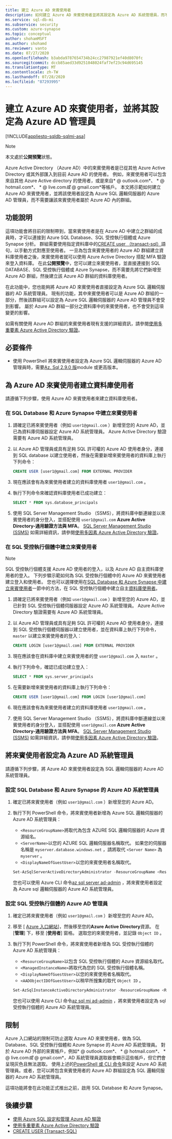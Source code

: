```yaml
---
title: 建立 Azure AD 來賓使用者
description: 如何建立 Azure AD 來賓使用者並將其設定為 Azure AD 系統管理員，而不使用 Azure SQL Database、Azure SQL 受控執行個體和 Azure Synapse 分析中的 Azure AD 群組
ms.service: sql-db-mi
ms.subservice: security
ms.custom: azure-synapse
ms.topic: conceptual
author: shohamMSFT
ms.author: shohamd
ms.reviewer: vanto
ms.date: 07/27/2020
ms.openlocfilehash: b3abda9787654734b24cc27987921ef40d8070fc
ms.sourcegitcommit: dccb85aed33d9251048024faf7ef23c94d695145
ms.translationtype: MT
ms.contentlocale: zh-TW
ms.lasthandoff: 07/28/2020
ms.locfileid: "87293995"
---
```

# <a name="create-azure-ad-guest-users-and-set-as-an-azure-ad-admin"></a>建立 Azure AD 來賓使用者，並將其設定為 Azure AD 管理員

[!INCLUDE[appliesto-sqldb-sqlmi-asa](../includes/appliesto-sqldb-sqlmi-asa.md)]

> [!NOTE]
> 本文處於**公開預覽**狀態。

Azure Active Directory （Azure AD）中的來賓使用者是已從其他 Azure Active Directory 或其外部匯入到目前 Azure AD 的使用者。 例如，來賓使用者可以包含來自其他 Azure Active directory 的使用者，或是來自* \@ outlook.com*、 * \@ hotmail.com*、 * \@ live.com*或* \@ gmail.com*等帳戶。 本文將示範如何建立 Azure AD 來賓使用者，並將該使用者設定為 Azure SQL 邏輯伺服器的 Azure AD 管理員，而不需要讓該來賓使用者屬於 Azure AD 內的群組。

## <a name="feature-description"></a>功能說明

這項功能會將目前的限制帶到，當來賓使用者是在 Azure AD 中建立之群組的成員時，才可以連接到 Azure SQL Database、SQL 受控執行個體或 Azure Synapse 分析。 群組需要使用指定資料庫中的[CREATE user （transact-sql）](https://docs.microsoft.com/sql/t-sql/statements/create-user-transact-sql)語句，以手動方式對應至使用者。 一旦為包含來賓使用者的 Azure AD 群組建立資料庫使用者之後，來賓使用者就可以使用 Azure Active Directory 搭配 MFA 驗證來登入資料庫。 在此**公開預覽**中，您可以建立來賓使用者，並直接連接到 SQL DATABASE、SQL 受控執行個體或 Azure Synapse，而不需要先將它們新增至 Azure AD 群組，然後建立該 Azure AD 群組的資料庫使用者。

在此功能中，您也能夠將 Azure AD 來賓使用者直接設定為 Azure SQL 邏輯伺服器的 AD 系統管理員。 現有的功能，其中來賓使用者可以是 Azure AD 群組的一部分，然後該群組可以設定為 Azure SQL 邏輯伺服器的 Azure AD 管理員不會受到影響。 屬於 Azure AD 群組一部分之資料庫中的來賓使用者，也不會受到這項變更的影響。

如需有關使用 Azure AD 群組的來賓使用者現有支援的詳細資訊，請參閱[使用多重要素 Azure Active Directory 驗證](authentication-mfa-ssms-overview.md)。

## <a name="prerequisite"></a>必要條件

- 使用 PowerShell 將來賓使用者設定為 Azure SQL 邏輯伺服器的 Azure AD 管理員時，需要[Az. Sql 2.9.0 版](https://www.powershellgallery.com/packages/Az.Sql/2.9.0)module 或更高版本。

## <a name="create-database-user-for-azure-ad-guest-user"></a>為 Azure AD 來賓使用者建立資料庫使用者 

請遵循下列步驟，使用 Azure AD 來賓使用者來建立資料庫使用者。

### <a name="create-guest-user-in-sql-database-and-azure-synapse"></a>在 SQL Database 和 Azure Synapse 中建立來賓使用者

1. 請確定已將來賓使用者（例如 `user1@gmail.com` ）新增至您的 Azure AD，並已為資料庫伺服器設定 Azure AD 系統管理員。 Azure Active Directory 驗證需要有 Azure AD 系統管理員。

1. 以 Azure AD 管理員或具有足夠 SQL 許可權的 Azure AD 使用者身分，連接到 SQL database 以建立使用者，然後在需要新增來賓使用者的資料庫上執行下列命令：

    ```sql
    CREATE USER [user1@gmail.com] FROM EXTERNAL PROVIDER
    ```

1. 現在應該會有為來賓使用者建立的資料庫使用者 `user1@gmail.com` 。

1. 執行下列命令來確認資料庫使用者已成功建立：

    ```sql
    SELECT * FROM sys.database_principals
    ```

1. 使用 SQL Server Management Studio （SSMS），將資料庫中斷連線並以來賓使用者的身分登入，並搭配使用 `user1@gmail.com` **Azure Active Directory-通用驗證方法與 MFA**。 [SQL Server Management Studio (SSMS)](https://docs.microsoft.com/sql/ssms/download-sql-server-management-studio-ssms) 如需詳細資訊，請參閱[使用多因素 Azure Active Directory 驗證](authentication-mfa-ssms-overview.md)。

### <a name="create-guest-user-in-sql-managed-instance"></a>在 SQL 受控執行個體中建立來賓使用者

> [!NOTE]
> SQL 受控執行個體支援 Azure AD 使用者的登入，以及 Azure AD 自主資料庫使用者的登入。 下列步驟示範如何為 SQL 受控執行個體中的 Azure AD 來賓使用者建立登入和使用者。 您也可以選擇使用在[SQL Database 和 Azure Synapse 中建立來賓使用者](#create-guest-user-in-sql-database-and-azure-synapse)一節中的方法，在 SQL 受控執行個體中建立自主[資料庫使用者](https://docs.microsoft.com/sql/relational-databases/security/contained-database-users-making-your-database-portable)。

1. 請確定已將來賓使用者（例如 `user1@gmail.com` ）新增至您的 Azure AD，並已針對 SQL 受控執行個體伺服器設定 Azure AD 系統管理員。 Azure Active Directory 驗證需要有 Azure AD 系統管理員。

1. 以 Azure AD 管理員或具有足夠 SQL 許可權的 Azure AD 使用者身分，連接到 SQL 受控執行個體伺服器以建立使用者，並在資料庫上執行下列命令， `master` 以建立來賓使用者的登入：

    ```sql
    CREATE LOGIN [user1@gmail.com] FROM EXTERNAL PROVIDER
    ```

1. 現在應該會在資料庫中建立來賓使用者的登 `user1@gmail.com` 入 `master` 。

1. 執行下列命令，確認已成功建立登入：

    ```sql
    SELECT * FROM sys.server_principals
    ```

1. 在需要新增來賓使用者的資料庫上執行下列命令： 

    ```sql
    CREATE USER [user1@gmail.com] FROM LOGIN [user1@gmail.com]
    ```

1. 現在應該會有為來賓使用者建立的資料庫使用者 `user1@gmail.com` 。

1. 使用 SQL Server Management Studio （SSMS），將資料庫中斷連線並以來賓使用者的身分登入，並搭配使用 `user1@gmail.com` **Azure Active Directory-通用驗證方法與 MFA**。 [SQL Server Management Studio (SSMS)](https://docs.microsoft.com/sql/ssms/download-sql-server-management-studio-ssms) 如需詳細資訊，請參閱[使用多因素 Azure Active Directory 驗證](authentication-mfa-ssms-overview.md)。

## <a name="setting-a-guest-user-as-an-azure-ad-admin"></a>將來賓使用者設定為 Azure AD 系統管理員

請遵循下列步驟，將 Azure AD 來賓使用者設定為 SQL 邏輯伺服器的 Azure AD 系統管理員。

### <a name="set-azure-ad-admin-for-sql-database-and-azure-synapse"></a>設定 SQL Database 和 Azure Synapse 的 Azure AD 系統管理員

1. 確定已將來賓使用者（例如 `user1@gmail.com` ）新增至您的 Azure AD。

1. 執行下列 PowerShell 命令，將來賓使用者新增為 Azure SQL 邏輯伺服器的 Azure AD 系統管理員：

    - `<ResourceGroupName>`將取代為包含 AZURE SQL 邏輯伺服器的 Azure 資源組名。
    - `<ServerName>`以您的 AZURE SQL 邏輯伺服器名稱取代。 如果您的伺服器名稱是 `myserver.database.windows.net` ，請將取代 `<Server Name>` 為 `myserver` 。
    - `<DisplayNameOfGuestUser>`以您的來賓使用者名稱取代。

    ```powershell
    Set-AzSqlServerActiveDirectoryAdministrator -ResourceGroupName <ResourceGroupName> -ServerName <ServerName> -DisplayName <DisplayNameOfGuestUser>
    ```

    您也可以使用 Azure CLI 命令[az sql server ad-admin](https://docs.microsoft.com/cli/azure/sql/server/ad-admin) ，將來賓使用者設定為 Azure sql 邏輯伺服器的 Azure AD 系統管理員。

### <a name="set-azure-ad-admin-for-sql-managed-instance"></a>設定 SQL 受控執行個體的 Azure AD 管理員

1. 確定已將來賓使用者（例如 `user1@gmail.com` ）新增至您的 Azure AD。

1. 移至 [ [Azure 入口網站](https://portal.azure.com)]，然後移至您的**Azure Active Directory**資源。 在 [**管理**] 下，移至 [**使用者**] 窗格。 選取您的來賓使用者，並記錄 `Object ID` 。 

1. 執行下列 PowerShell 命令，將來賓使用者新增為 SQL 受控執行個體的 Azure AD 系統管理員：

    - `<ResourceGroupName>`以包含 SQL 受控執行個體的 Azure 資源組名取代。
    - `<ManagedInstanceName>`將取代為您的 SQL 受控執行個體名稱。
    - `<DisplayNameOfGuestUser>`以您的來賓使用者名稱取代。
    - `<AADObjectIDOfGuestUser>`以稍早所搜集的取代 `Object ID` 。

    ```powershell
    Set-AzSqlInstanceActiveDirectoryAdministrator -ResourceGroupName <ResourceGroupName> -InstanceName "<ManagedInstanceName>" -DisplayName <DisplayNameOfGuestUser> -ObjectId <AADObjectIDOfGuestUser>
    ```

    您也可以使用 Azure CLI 命令[az sql mi ad-admin](https://docs.microsoft.com/cli/azure/sql/mi/ad-admin) ，將來賓使用者設定為 sql 受控執行個體的 Azure AD 系統管理員。

## <a name="limitations"></a>限制

Azure 入口網站的限制可防止選取 Azure AD 來賓使用者，做為 SQL Database、SQL 受控執行個體和 Azure Synapse 的 Azure AD 系統管理員。 對於 Azure AD 外部的來賓帳戶，例如* \@ outlook.com*、 * \@ hotmail.com*、 * \@ live.com*或* \@ gmail.com*，AD 系統管理員選取器會顯示這些帳戶，但它們會呈現灰色且無法選取。 使用上述的[PowerShell 或 CLI 命令](#setting-a-guest-user-as-an-azure-ad-admin)來設定 Azure AD 系統管理員。或者，您可以將包含來賓使用者的 Azure AD 群組設定為 SQL 邏輯伺服器的 Azure AD 系統管理員。

這項功能將會在此功能正式推出之前，啟用 SQL Database 和 Azure Synapse。

## <a name="next-steps"></a>後續步驟

- [使用 Azure SQL 設定和管理 Azure AD 驗證](authentication-aad-configure.md)
- [使用多重要素 Azure Active Directory 驗證](authentication-mfa-ssms-overview.md)
- [CREATE USER (Transact-SQL)](https://docs.microsoft.com/sql/t-sql/statements/create-user-transact-sql)
